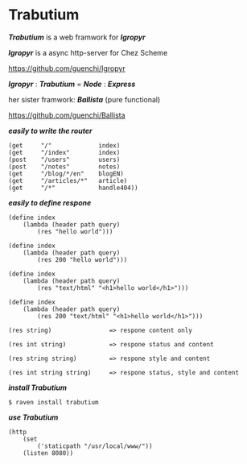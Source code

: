 # Trabutium

***Trabutium*** is a web framwork for ***Igropyr***

***Igropyr*** is a async http-server for Chez Scheme

https://github.com/guenchi/Igropyr

***Igropyr*** : ***Trabutium*** = ***Node*** : ***Express***

her sister framwork: ***Ballista*** (pure functional)

https://github.com/guenchi/Ballista

***easily to write the router***

```
(get     "/"             index)
(get     "/index"        index)
(post    "/users"        users)
(post    "/notes"        notes)
(get     "/blog/*/en"    blogEN)
(get     "/articles/*"   article)
(get     "/*"            handle404))
```

***easily to define respone***

```
(define index
    (lambda (header path query)
        (res "hello world")))

(define index
    (lambda (header path query)
        (res 200 "hello world")))

(define index
    (lambda (header path query)
        (res "text/html" "<h1>hello world</h1>")))
        
(define index
    (lambda (header path query)
        (res 200 "text/html" "<h1>hello world</h1>")))
```


```
(res string)                => respone content only

(res int string)            => respone status and content

(res string string)         => respone style and content

(res int string string)     => respone status, style and content
```

***install Trabutium***

`$ raven install trabutium`



***use Trabutium***


```
(http
    (set 
        ('staticpath "/usr/local/www/"))
    (listen 8080))
```
